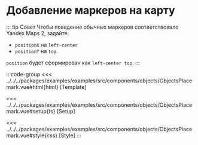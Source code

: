 # Добавление маркеров на карту

<script lang="ts" setup>
import MapComponent from 'examples/src/components/objects/ObjectsPlacemark.vue';
</script>

<map-component/>

::: tip Совет
Чтобы поведение обычных маркеров соответствовало Yandex Maps 2, задайте:
- `positionX` на `left-center`
- `positionY` на `top`.

`position` будет сформирован как `left-center top`.
:::

:::code-group
<<< ../../../packages/examples/examples/src/components/objects/ObjectsPlacemark.vue#html{html} [Template]

<<< ../../../packages/examples/examples/src/components/objects/ObjectsPlacemark.vue#setup{ts} [Setup]

<<< ../../../packages/examples/examples/src/components/objects/ObjectsPlacemark.vue#style{css} [Style]
:::
